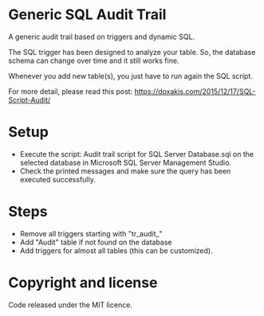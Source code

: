 # Generic SQL Audit Trail
A generic audit trail based on triggers and dynamic SQL.

The SQL trigger has been designed to analyze your table. So, the database schema can change over time and it still works fine.

Whenever you add new table(s), you just have to run again the SQL script.

For more detail, please read this post: https://doxakis.com/2015/12/17/SQL-Script-Audit/

# Setup
- Execute the script: Audit trail script for SQL Server Database.sql on the selected database in Microsoft SQL Server Management Studio.
- Check the printed messages and make sure the query has been executed successfully.

# Steps
- Remove all triggers starting with "tr_audit_"
- Add "Audit" table if not found on the database
- Add triggers for almost all tables (this can be customized).

# Copyright and license
Code released under the MIT licence.
